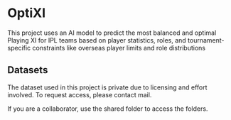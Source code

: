# OptiXI
This project uses an AI model to predict the most balanced and optimal Playing XI for IPL teams based on player statistics, roles, and tournament-specific constraints like overseas player limits and role distributions

## Datasets
The dataset used in this project is private due to licensing and effort involved.
To request access, please contact mail.

If you are a collaborator, use the shared folder to access the folders.